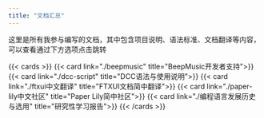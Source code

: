 ```yaml
---
title: "文档汇总"
---
```


这里是所有我参与编写的文档，其中包含项目说明、语法标准、文档翻译等内容，可以查看通过下方选项点击跳转

{{< cards >}}
  {{< card link="./beepmusic" title="BeepMusic开发者支持">}}
  {{< card link="./dcc-script" title="DCC语法与使用说明">}}
  {{< card link="./ftxui中文翻译" title="FTXUI文档简中翻译">}}
  {{< card link="./paper-lily中文社区" title="Paper Lily简中社区">}}
  {{< card link="./编程语言发展历史与选用" title="研究性学习报告">}}
{{< /cards >}}